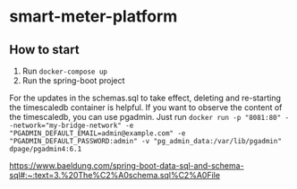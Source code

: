 # smart-meter-platform

## How to start

1. Run `docker-compose up`
2. Run the spring-boot project

For the updates in the schemas.sql to take effect, deleting and re-starting the timescaledb container is helpful.
If you want to observe the content of the timescaledb, you can use pgadmin. Just run `docker run -p "8081:80" --network="my-bridge-network" -e "PGADMIN_DEFAULT_EMAIL=admin@example.com" -e "PGADMIN_DEFAULT_PASSWORD:admin" -v "pg_admin_data:/var/lib/pgadmin" dpage/pgadmin4:6.1`

https://www.baeldung.com/spring-boot-data-sql-and-schema-sql#:~:text=3.%20The%C2%A0schema.sql%C2%A0File
